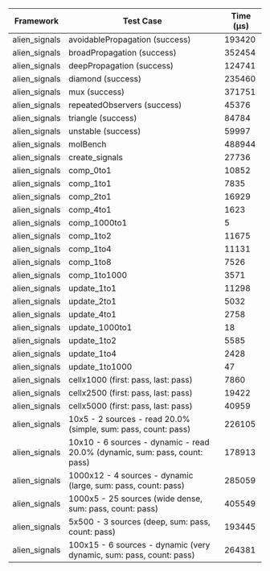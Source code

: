| Framework | Test Case | Time (μs) |
| --- | --- | --- |
| alien_signals | avoidablePropagation (success) | 193420 |
| alien_signals | broadPropagation (success) | 352454 |
| alien_signals | deepPropagation (success) | 124741 |
| alien_signals | diamond (success) | 235460 |
| alien_signals | mux (success) | 371751 |
| alien_signals | repeatedObservers (success) | 45376 |
| alien_signals | triangle (success) | 84784 |
| alien_signals | unstable (success) | 59997 |
| alien_signals | molBench | 488944 |
| alien_signals | create_signals | 27736 |
| alien_signals | comp_0to1 | 10852 |
| alien_signals | comp_1to1 | 7835 |
| alien_signals | comp_2to1 | 16929 |
| alien_signals | comp_4to1 | 1623 |
| alien_signals | comp_1000to1 | 5 |
| alien_signals | comp_1to2 | 11675 |
| alien_signals | comp_1to4 | 11131 |
| alien_signals | comp_1to8 | 7526 |
| alien_signals | comp_1to1000 | 3571 |
| alien_signals | update_1to1 | 11298 |
| alien_signals | update_2to1 | 5032 |
| alien_signals | update_4to1 | 2758 |
| alien_signals | update_1000to1 | 18 |
| alien_signals | update_1to2 | 5585 |
| alien_signals | update_1to4 | 2428 |
| alien_signals | update_1to1000 | 47 |
| alien_signals | cellx1000 (first: pass, last: pass) | 7860 |
| alien_signals | cellx2500 (first: pass, last: pass) | 19422 |
| alien_signals | cellx5000 (first: pass, last: pass) | 40959 |
| alien_signals | 10x5 - 2 sources - read 20.0% (simple, sum: pass, count: pass) | 226105 |
| alien_signals | 10x10 - 6 sources - dynamic - read 20.0% (dynamic, sum: pass, count: pass) | 178913 |
| alien_signals | 1000x12 - 4 sources - dynamic (large, sum: pass, count: pass) | 285059 |
| alien_signals | 1000x5 - 25 sources (wide dense, sum: pass, count: pass) | 405549 |
| alien_signals | 5x500 - 3 sources (deep, sum: pass, count: pass) | 193445 |
| alien_signals | 100x15 - 6 sources - dynamic (very dynamic, sum: pass, count: pass) | 264381 |
